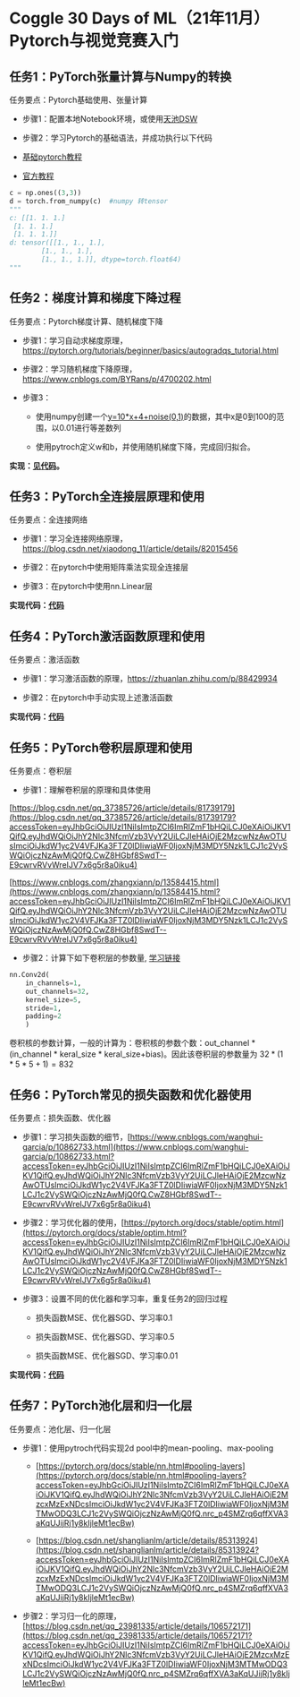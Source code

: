 # Coggle 30 Days of ML（21年11月）Pytorch与视觉竞赛入门

## **任务1：PyTorch张量计算与Numpy的转换**

任务要点：Pytorch基础使用、张量计算

- 步骤1：配置本地Notebook环境，或使用[天池DSW](https://dsw-dev.data.aliyun.com/#/)

- 步骤2：学习Pytorch的基础语法，并成功执行以下代码

- [基础pytorch教程](https://zhuanlan.zhihu.com/p/25572330)

- [官方教程](https://pytorch.org/tutorials/beginner/basics/intro.html)

```python
c = np.ones((3,3))
d = torch.from_numpy(c)  #numpy 转tensor
"""
c: [[1. 1. 1.]
 [1. 1. 1.]
 [1. 1. 1.]]
d: tensor([[1., 1., 1.],
        [1., 1., 1.],
        [1., 1., 1.]], dtype=torch.float64)
"""
```

## **任务2：梯度计算和梯度下降过程**

任务要点：Pytorch梯度计算、随机梯度下降

- 步骤1：学习自动求梯度原理，https://pytorch.org/tutorials/beginner/basics/autogradqs_tutorial.html

- 步骤2：学习随机梯度下降原理，https://www.cnblogs.com/BYRans/p/4700202.html

- 步骤3：

  - 使用numpy创建一个[y=10*x+4+noise(0,1)](#)的数据，其中x是0到100的范围，以0.01进行等差数列

  - 使用pytroch定义w和b，并使用随机梯度下降，完成回归拟合。

**实现：[见代码](./pytorch-tutorial/task2.py)。**

## **任务3：PyTorch全连接层原理和使用**

任务要点：全连接网络

- 步骤1：学习全连接网络原理，https://blog.csdn.net/xiaodong_11/article/details/82015456

- 步骤2：在pytorch中使用矩阵乘法实现全连接层

- 步骤3：在pytorch中使用nn.Linear层

**实现代码：[代码](./pytorch-tutorial/task3.py)**

## **任务4：PyTorch激活函数原理和使用**

任务要点：激活函数

- 步骤1：学习激活函数的原理，https://zhuanlan.zhihu.com/p/88429934

- 步骤2：在pytorch中手动实现上述激活函数

**实现代码：[代码](./pytorch-tutorial/task4.py)**

## **任务5：PyTorch卷积层原理和使用**

任务要点：卷积层

- 步骤1：理解卷积层的原理和具体使用

[https://blog.csdn.net/qq_37385726/article/details/81739179](https://blog.csdn.net/qq_37385726/article/details/81739179?accessToken=eyJhbGciOiJIUzI1NiIsImtpZCI6ImRlZmF1bHQiLCJ0eXAiOiJKV1QifQ.eyJhdWQiOiJhY2Nlc3NfcmVzb3VyY2UiLCJleHAiOjE2MzcwNzAwOTUsImciOiJkdW1yc2V4VFJKa3FTZ0lDIiwiaWF0IjoxNjM3MDY5Nzk1LCJ1c2VySWQiOjczNzAwMjQ0fQ.CwZ8HGbf8SwdT--E9cwrvRVvWreIJV7x6g5r8a0iku4)

[https://www.cnblogs.com/zhangxiann/p/13584415.html](https://www.cnblogs.com/zhangxiann/p/13584415.html?accessToken=eyJhbGciOiJIUzI1NiIsImtpZCI6ImRlZmF1bHQiLCJ0eXAiOiJKV1QifQ.eyJhdWQiOiJhY2Nlc3NfcmVzb3VyY2UiLCJleHAiOjE2MzcwNzAwOTUsImciOiJkdW1yc2V4VFJKa3FTZ0lDIiwiaWF0IjoxNjM3MDY5Nzk1LCJ1c2VySWQiOjczNzAwMjQ0fQ.CwZ8HGbf8SwdT--E9cwrvRVvWreIJV7x6g5r8a0iku4)

- 步骤2：计算下如下卷积层的参数量, [学习链接](https://blog.csdn.net/qq_25473787/article/details/100145842)

```python
nn.Conv2d(            
    in_channels=1,            
    out_channels=32,            
    kernel_size=5,            
    stride=1,            
    padding=2        
	)
```

卷积核的参数计算，一般的计算为：卷积核的参数个数：out_channel * (in_channel * keral_size * keral_size+bias)。因此该卷积层的参数量为 $32*(1*5*5+1)=832$

## **任务6：PyTorch常见的损失函数和优化器使用**

任务要点：损失函数、优化器

- 步骤1：学习损失函数的细节，[https://www.cnblogs.com/wanghui-garcia/p/10862733.html](https://www.cnblogs.com/wanghui-garcia/p/10862733.html?accessToken=eyJhbGciOiJIUzI1NiIsImtpZCI6ImRlZmF1bHQiLCJ0eXAiOiJKV1QifQ.eyJhdWQiOiJhY2Nlc3NfcmVzb3VyY2UiLCJleHAiOjE2MzcwNzAwOTUsImciOiJkdW1yc2V4VFJKa3FTZ0lDIiwiaWF0IjoxNjM3MDY5Nzk1LCJ1c2VySWQiOjczNzAwMjQ0fQ.CwZ8HGbf8SwdT--E9cwrvRVvWreIJV7x6g5r8a0iku4)

- 步骤2：学习优化器的使用，[https://pytorch.org/docs/stable/optim.html](https://pytorch.org/docs/stable/optim.html?accessToken=eyJhbGciOiJIUzI1NiIsImtpZCI6ImRlZmF1bHQiLCJ0eXAiOiJKV1QifQ.eyJhdWQiOiJhY2Nlc3NfcmVzb3VyY2UiLCJleHAiOjE2MzcwNzAwOTUsImciOiJkdW1yc2V4VFJKa3FTZ0lDIiwiaWF0IjoxNjM3MDY5Nzk1LCJ1c2VySWQiOjczNzAwMjQ0fQ.CwZ8HGbf8SwdT--E9cwrvRVvWreIJV7x6g5r8a0iku4)

- 步骤3：设置不同的优化器和学习率，重复任务2的回归过程

  - 损失函数MSE、优化器SGD、学习率0.1

  - 损失函数MSE、优化器SGD、学习率0.5

  - 损失函数MSE、优化器SGD、学习率0.01

**实现代码：[代码](./pytorch-tutorial/task6.py)**

## **任务7：PyTorch池化层和归一化层**

任务要点：池化层、归一化层

- 步骤1：使用pytroch代码实现2d pool中的mean-pooling、max-pooling

  - [https://pytorch.org/docs/stable/nn.html#pooling-layers](https://pytorch.org/docs/stable/nn.html#pooling-layers?accessToken=eyJhbGciOiJIUzI1NiIsImtpZCI6ImRlZmF1bHQiLCJ0eXAiOiJKV1QifQ.eyJhdWQiOiJhY2Nlc3NfcmVzb3VyY2UiLCJleHAiOjE2MzcxMzExNDcsImciOiJkdW1yc2V4VFJKa3FTZ0lDIiwiaWF0IjoxNjM3MTMwODQ3LCJ1c2VySWQiOjczNzAwMjQ0fQ.nrc_p4SMZrq6qffXVA3aKqUJijRj1y8kIjleMt1ecBw)

  - [https://blog.csdn.net/shanglianlm/article/details/85313924](https://blog.csdn.net/shanglianlm/article/details/85313924?accessToken=eyJhbGciOiJIUzI1NiIsImtpZCI6ImRlZmF1bHQiLCJ0eXAiOiJKV1QifQ.eyJhdWQiOiJhY2Nlc3NfcmVzb3VyY2UiLCJleHAiOjE2MzcxMzExNDcsImciOiJkdW1yc2V4VFJKa3FTZ0lDIiwiaWF0IjoxNjM3MTMwODQ3LCJ1c2VySWQiOjczNzAwMjQ0fQ.nrc_p4SMZrq6qffXVA3aKqUJijRj1y8kIjleMt1ecBw)

- 步骤2：学习归一化的原理，[https://blog.csdn.net/qq_23981335/article/details/106572171](https://blog.csdn.net/qq_23981335/article/details/106572171?accessToken=eyJhbGciOiJIUzI1NiIsImtpZCI6ImRlZmF1bHQiLCJ0eXAiOiJKV1QifQ.eyJhdWQiOiJhY2Nlc3NfcmVzb3VyY2UiLCJleHAiOjE2MzcxMzExNDcsImciOiJkdW1yc2V4VFJKa3FTZ0lDIiwiaWF0IjoxNjM3MTMwODQ3LCJ1c2VySWQiOjczNzAwMjQ0fQ.nrc_p4SMZrq6qffXVA3aKqUJijRj1y8kIjleMt1ecBw)



